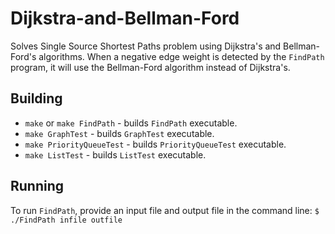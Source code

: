 # Dijkstra-and-Bellman-Ford
Solves Single Source Shortest Paths problem using Dijkstra's and Bellman-Ford's algorithms. When a negative edge weight is detected by the ```FindPath``` program, it will use the Bellman-Ford algorithm instead of Dijkstra's.

## Building
* ```make``` or ```make FindPath``` - builds ```FindPath``` executable.
* ```make GraphTest``` - builds ```GraphTest``` executable.
* ```make PriorityQueueTest``` - builds ```PriorityQueueTest``` executable.
* ```make ListTest``` - builds ```ListTest``` executable.

## Running
To run ```FindPath```, provide an input file and output file in the command line:
```$ ./FindPath infile outfile```
